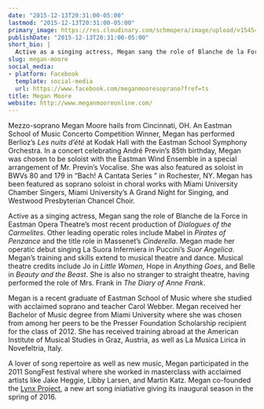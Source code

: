 ```yaml
---
date: "2015-12-13T20:31:00-05:00"
lastmod: "2015-12-13T20:31:00-05:00"
primary_image: https://res.cloudinary.com/schmopera/image/upload/v1545409169/media/webhook-uploads/1450056480651/2015-12-14---Megan-Moore.jpg.jpg
publishDate: "2015-12-13T20:31:00-05:00"
short_bio: |
  Active as a singing actress, Megan sang the role of Blanche de la Force in Eastman Opera Theatre’s most recent production of *Dialogues of the Carmelites*. Other leading operatic roles include Mabel in *Pirates of Penzance* and the title role in Massenet’s *Cinderella*. Megan made her operatic debut singing La Suora Infermiera in Puccini’s *Suor Angelica*. Megan’s training and skills extend to musical theatre and dance. Musical theatre credits include Jo in *Little Women*, Hope in *Anything Goes*, and Belle in *Beauty and the Beast*. She is also no stranger to straight theatre, having performed the role of Mrs. Frank in *The Diary of Anne Frank*.
slug: megan-moore
social_media:
- platform: Facebook
  template: social-media
  url: https://www.facebook.com/meganmooresoprano?fref=ts
title: Megan Moore
website: http://www.meganmooreonline.com/
---
```


Mezzo-soprano Megan Moore hails from Cincinnati, OH. An Eastman School of Music Concerto Competition Winner, Megan has performed Berlioz’s *Les nuits d’été* at Kodak Hall with the Eastman School Symphony Orchestra. In a concert celebrating André Previn’s 85th birthday, Megan was chosen to be soloist with the Eastman Wind Ensemble in a special arrangement of Mr. Previn’s Vocalise. She was also featured as soloist in BWVs 80 and 179 in “Bach! A Cantata Series ” in Rochester, NY. Megan has been featured as soprano soloist in choral works with Miami University Chamber Singers, Miami University’s A Grand Night for Singing, and Westwood Presbyterian Chancel Choir.
 
Active as a singing actress, Megan sang the role of Blanche de la Force in Eastman Opera Theatre’s most recent production of *Dialogues of the Carmelites*. Other leading operatic roles include Mabel in *Pirates of Penzance* and the title role in Massenet’s *Cinderella*. Megan made her operatic debut singing La Suora Infermiera in Puccini’s *Suor Angelica*. Megan’s training and skills extend to musical theatre and dance. Musical theatre credits include Jo in *Little Women*, Hope in *Anything Goes*, and Belle in *Beauty and the Beast*. She is also no stranger to straight theatre, having performed the role of Mrs. Frank in *The Diary of Anne Frank*.

Megan is a recent graduate of Eastman School of Music where she studied with acclaimed soprano and teacher Carol Webber. Megan received her Bachelor of Music degree from Miami University where she was chosen from among her peers to be the Presser Foundation Scholarship recipient for the class of 2012. She has received training abroad at the American Institute of Musical Studies in Graz, Austria, as well as La Musica Lirica in Novefeltria, Italy.
 
A lover of song repertoire as well as new music, Megan participated in the 2011 SongFest festival where she worked in masterclass with acclaimed artists like Jake Heggie, Libby Larsen, and Martin Katz. Megan co-founded the [Lynx Project](/scene/companies/lynx-project/), a new art song iniatiative giving its inaugural season in the spring of 2016. 

